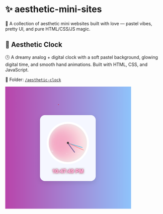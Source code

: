 # ✨ aesthetic-mini-sites

🌸 A collection of aesthetic mini websites built with love — pastel vibes, pretty UI, and pure HTML/CSS/JS magic.

## 🌙 Aesthetic Clock

🕒 A dreamy analog + digital clock with a soft pastel background, glowing digital time, and smooth hand animations. Built with HTML, CSS, and JavaScript.

📁 Folder: [`/aesthetic-clock`](./aesthetic-clock)  

<img src="aesthetic-clock/preview.png" alt="Aesthetic Clock Screenshot" width="400"/>

